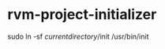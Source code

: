 rvm-project-initializer
=======================
 sudo ln -sf $current directory$/init /usr/bin/init

